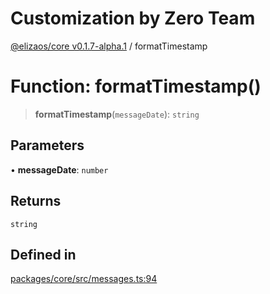 # Customization by Zero Team

[@elizaos/core v0.1.7-alpha.1](../index.md) / formatTimestamp

# Function: formatTimestamp()

> **formatTimestamp**(`messageDate`): `string`

## Parameters

• **messageDate**: `number`

## Returns

`string`

## Defined in

[packages/core/src/messages.ts:94](https://github.com/elizaOS/eliza/blob/main/packages/core/src/messages.ts#L94)
